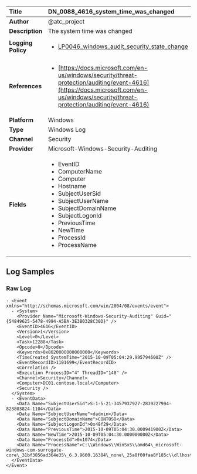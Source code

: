 | Title              | DN_0088_4616_system_time_was_changed       |
|:-------------------|:------------------|
| **Author**         | @atc_project        |
| **Description**    | The system time was changed |
| **Logging Policy** | <ul><li>[LP0046_windows_audit_security_state_change](../Logging_Policies/LP0046_windows_audit_security_state_change.md)</li></ul> |
| **References**     | <ul><li>[https://docs.microsoft.com/en-us/windows/security/threat-protection/auditing/event-4616](https://docs.microsoft.com/en-us/windows/security/threat-protection/auditing/event-4616)</li></ul> |
| **Platform**       | Windows    |
| **Type**           | Windows Log        |
| **Channel**        | Security     |
| **Provider**       | Microsoft-Windows-Security-Auditing    |
| **Fields**         | <ul><li>EventID</li><li>ComputerName</li><li>Computer</li><li>Hostname</li><li>SubjectUserSid</li><li>SubjectUserName</li><li>SubjectDomainName</li><li>SubjectLogonId</li><li>PreviousTime</li><li>NewTime</li><li>ProcessId</li><li>ProcessName</li></ul> |


## Log Samples

### Raw Log

```
- <Event xmlns="http://schemas.microsoft.com/win/2004/08/events/event">
  - <System>
    <Provider Name="Microsoft-Windows-Security-Auditing" Guid="{54849625-5478-4994-A5BA-3E3B0328C30D}" /> 
    <EventID>4616</EventID> 
    <Version>1</Version> 
    <Level>0</Level> 
    <Task>12288</Task> 
    <Opcode>0</Opcode> 
    <Keywords>0x8020000000000000</Keywords> 
    <TimeCreated SystemTime="2015-10-09T05:04:29.995794600Z" /> 
    <EventRecordID>1101699</EventRecordID> 
    <Correlation /> 
    <Execution ProcessID="4" ThreadID="148" /> 
    <Channel>Security</Channel> 
    <Computer>DC01.contoso.local</Computer> 
    <Security /> 
  </System>
  - <EventData>
    <Data Name="SubjectUserSid">S-1-5-21-3457937927-2839227994-823803824-1104</Data> 
    <Data Name="SubjectUserName">dadmin</Data> 
    <Data Name="SubjectDomainName">CONTOSO</Data> 
    <Data Name="SubjectLogonId">0x48f29</Data> 
    <Data Name="PreviousTime">2015-10-09T05:04:30.000941900Z</Data> 
    <Data Name="NewTime">2015-10-09T05:04:30.000000000Z</Data> 
    <Data Name="ProcessId">0x1074</Data> 
    <Data Name="ProcessName">C:\\Windows\\WinSxS\\amd64\_microsoft-windows-com-surrogate-core\_31bf3856ad364e35\_6.3.9600.16384\_none\_25a8f00faa8f185c\\dllhost.exe</Data> 
  </EventData>
</Event>

```




